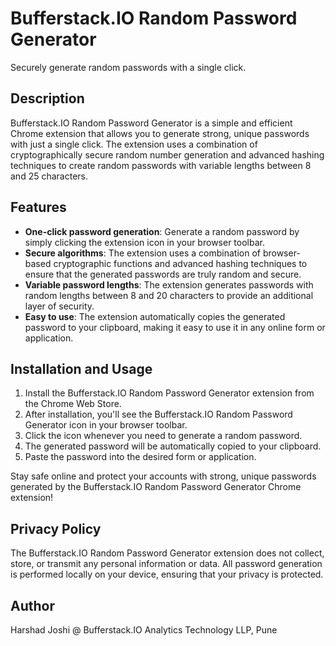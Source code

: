 # Bufferstack.IO Random Password Generator

Securely generate random passwords with a single click.

## Description

Bufferstack.IO Random Password Generator is a simple and efficient Chrome extension that allows you to generate strong, unique passwords with just a single click. The extension uses a combination of cryptographically secure random number generation and advanced hashing techniques to create random passwords with variable lengths between 8 and 25 characters.

## Features

- **One-click password generation**: Generate a random password by simply clicking the extension icon in your browser toolbar.
- **Secure algorithms**: The extension uses a combination of browser-based cryptographic functions and advanced hashing techniques to ensure that the generated passwords are truly random and secure.
- **Variable password lengths**: The extension generates passwords with random lengths between 8 and 20 characters to provide an additional layer of security.
- **Easy to use**: The extension automatically copies the generated password to your clipboard, making it easy to use it in any online form or application.

## Installation and Usage

1. Install the Bufferstack.IO Random Password Generator extension from the Chrome Web Store.
2. After installation, you'll see the Bufferstack.IO Random Password Generator icon in your browser toolbar.
3. Click the icon whenever you need to generate a random password.
4. The generated password will be automatically copied to your clipboard.
5. Paste the password into the desired form or application.

Stay safe online and protect your accounts with strong, unique passwords generated by the Bufferstack.IO Random Password Generator Chrome extension!

## Privacy Policy

The Bufferstack.IO Random Password Generator extension does not collect, store, or transmit any personal information or data. All password generation is performed locally on your device, ensuring that your privacy is protected.

## Author

Harshad Joshi @ Bufferstack.IO Analytics Technology LLP, Pune

